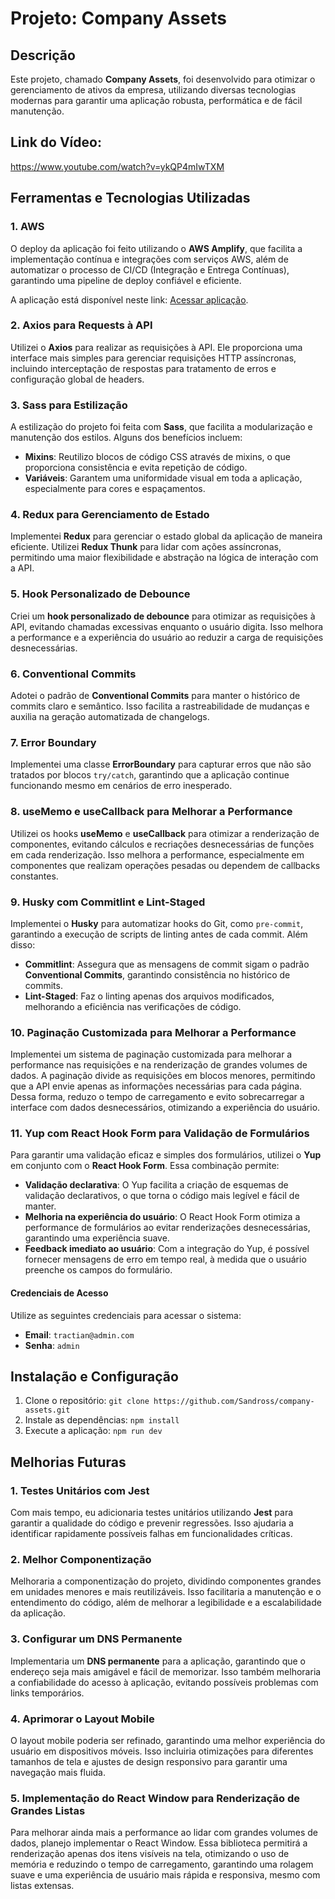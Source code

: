 # Projeto: Company Assets

## Descrição

Este projeto, chamado **Company Assets**, foi desenvolvido para otimizar o gerenciamento de ativos da empresa, utilizando diversas tecnologias modernas para garantir uma aplicação robusta, performática e de fácil manutenção.


## Link do Vídeo:

https://www.youtube.com/watch?v=ykQP4mIwTXM

## Ferramentas e Tecnologias Utilizadas

### 1. **AWS**
O deploy da aplicação foi feito utilizando o **AWS Amplify**, que facilita a implementação contínua e integrações com serviços AWS, além de automatizar o processo de CI/CD (Integração e Entrega Contínuas), garantindo uma pipeline de deploy confiável e eficiente.

A aplicação está disponível neste link: [Acessar aplicação](https://main.d2lkjvhvc510nq.amplifyapp.com/).

### 2. **Axios para Requests à API**
Utilizei o **Axios** para realizar as requisições à API. Ele proporciona uma interface mais simples para gerenciar requisições HTTP assíncronas, incluindo interceptação de respostas para tratamento de erros e configuração global de headers.

### 3. **Sass para Estilização**
A estilização do projeto foi feita com **Sass**, que facilita a modularização e manutenção dos estilos. Alguns dos benefícios incluem:

- **Mixins**: Reutilizo blocos de código CSS através de mixins, o que proporciona consistência e evita repetição de código.
- **Variáveis**: Garantem uma uniformidade visual em toda a aplicação, especialmente para cores e espaçamentos.

### 4. **Redux para Gerenciamento de Estado**
Implementei **Redux** para gerenciar o estado global da aplicação de maneira eficiente. Utilizei **Redux Thunk** para lidar com ações assíncronas, permitindo uma maior flexibilidade e abstração na lógica de interação com a API.

### 5. **Hook Personalizado de Debounce**
Criei um **hook personalizado de debounce** para otimizar as requisições à API, evitando chamadas excessivas enquanto o usuário digita. Isso melhora a performance e a experiência do usuário ao reduzir a carga de requisições desnecessárias.

### 6. **Conventional Commits**
Adotei o padrão de **Conventional Commits** para manter o histórico de commits claro e semântico. Isso facilita a rastreabilidade de mudanças e auxilia na geração automatizada de changelogs.

### 7. **Error Boundary**
Implementei uma classe **ErrorBoundary** para capturar erros que não são tratados por blocos `try/catch`, garantindo que a aplicação continue funcionando mesmo em cenários de erro inesperado.

### 8. **useMemo e useCallback para Melhorar a Performance**
Utilizei os hooks **useMemo** e **useCallback** para otimizar a renderização de componentes, evitando cálculos e recriações desnecessárias de funções em cada renderização. Isso melhora a performance, especialmente em componentes que realizam operações pesadas ou dependem de callbacks constantes.

### 9. **Husky com Commitlint e Lint-Staged**
Implementei o **Husky** para automatizar hooks do Git, como `pre-commit`, garantindo a execução de scripts de linting antes de cada commit. Além disso:

- **Commitlint**: Assegura que as mensagens de commit sigam o padrão **Conventional Commits**, garantindo consistência no histórico de commits.
- **Lint-Staged**: Faz o linting apenas dos arquivos modificados, melhorando a eficiência nas verificações de código.

### 10. **Paginação Customizada para Melhorar a Performance**
Implementei um sistema de paginação customizada para melhorar a performance nas requisições e na renderização de grandes volumes de dados. A paginação divide as requisições em blocos menores, permitindo que a API envie apenas as informações necessárias para cada página. Dessa forma, reduzo o tempo de carregamento e evito sobrecarregar a interface com dados desnecessários, otimizando a experiência do usuário.

### 11. **Yup com React Hook Form para Validação de Formulários**
Para garantir uma validação eficaz e simples dos formulários, utilizei o **Yup** em conjunto com o **React Hook Form**. Essa combinação permite:

- **Validação declarativa**: O Yup facilita a criação de esquemas de validação declarativos, o que torna o código mais legível e fácil de manter.
- **Melhoria na experiência do usuário**: O React Hook Form otimiza a performance de formulários ao evitar renderizações desnecessárias, garantindo uma experiência suave.
- **Feedback imediato ao usuário**: Com a integração do Yup, é possível fornecer mensagens de erro em tempo real, à medida que o usuário preenche os campos do formulário.

#### Credenciais de Acesso
Utilize as seguintes credenciais para acessar o sistema:

- **Email**: `tractian@admin.com`
- **Senha**: `admin`

## Instalação e Configuração
1. Clone o repositório: `git clone https://github.com/Sandross/company-assets.git`
2. Instale as dependências: `npm install`
3. Execute a aplicação: `npm run dev`

## Melhorias Futuras

### 1. **Testes Unitários com Jest**
Com mais tempo, eu adicionaria testes unitários utilizando **Jest** para garantir a qualidade do código e prevenir regressões. Isso ajudaria a identificar rapidamente possíveis falhas em funcionalidades críticas.

### 2. **Melhor Componentização**
Melhoraria a componentização do projeto, dividindo componentes grandes em unidades menores e mais reutilizáveis. Isso facilitaria a manutenção e o entendimento do código, além de melhorar a legibilidade e a escalabilidade da aplicação.

### 3. **Configurar um DNS Permanente**
Implementaria um **DNS permanente** para a aplicação, garantindo que o endereço seja mais amigável e fácil de memorizar. Isso também melhoraria a confiabilidade do acesso à aplicação, evitando possíveis problemas com links temporários.

### 4. **Aprimorar o Layout Mobile**
O layout mobile poderia ser refinado, garantindo uma melhor experiência do usuário em dispositivos móveis. Isso incluiria otimizações para diferentes tamanhos de tela e ajustes de design responsivo para garantir uma navegação mais fluida.

### 5. **Implementação do React Window para Renderização de Grandes Listas**
Para melhorar ainda mais a performance ao lidar com grandes volumes de dados, planejo implementar o React Window. Essa biblioteca permitirá a renderização apenas dos itens visíveis na tela, otimizando o uso de memória e reduzindo o tempo de carregamento, garantindo uma rolagem suave e uma experiência de usuário mais rápida e responsiva, mesmo com listas extensas.
